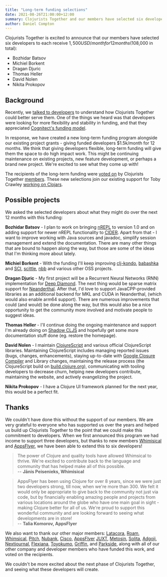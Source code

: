 ```yaml
---
title: "Long-term funding selections"
date: 2021-08-26T21:00:00+12:00
summary: Clojurists Together and our members have selected six developers to receive long-term funding.
author: Daniel Compton
---
```


Clojurists Together is excited to announce that our members have selected six developers to each receive $1,500 USD/month for 12 months ($108,000 in total):

* Bozhidar Batsov
* Michiel Borkent
* Dragan Djuric
* Thomas Heller
* David Nolen
* Nikita Prokopov

## Background

Recently, we [talked to developers](/news/long-term-funding-update/) to understand how Clojurists Together could better serve them. One of the things we heard was that developers were looking for more flexibility and stability in funding, and that they appreciated [Cognitect's funding model](https://www.cognitect.com/blog/2020/12/15/sponsoring-open-source-developers).

In response, we have created a new long-term funding program alongside our existing project grants - giving funded developers $1.5k/month for 12 months. We think that giving developers flexible, long-term funding will give them the space to do high impact work. This might be continuing maintenance on existing projects, new feature development, or perhaps a brand new project. We're excited to see what they come up with!

The recipients of the long-term funding were [voted on](/news/long-term-funding-update/) by Clojurists Together [members](/members/). These new selections join our existing support for Toby Crawley [working on Clojars](/news/clojurists-together-is-funding-clojars/).

## Possible projects

We asked the selected developers about what they might do over the next 12 months with this funding:

**Bozhidar Batsov** - I plan to work on bringing [nREPL](https://nrepl.org) to version 1.0 and on adding support for newer nREPL functionality to [CIDER](https://cider.mx). Apart from that - I want to improve working with Java sources and javadoc, simplify session management and extend the documentation. There are many other things that are bound to happen along the way, but those are some of the ideas that I'm thinking more about lately.

**Michiel Borkent** - With the funding I'll keep improving [clj-kondo](https://github.com/clj-kondo/clj-kondo), [babashka](https://github.com/babashka/babashka) and [SCI](https://github.com/borkdude/sci), [scittle](https://github.com/borkdude/scittle), [nbb](https://github.com/borkdude/nbb) and various other OSS projects.

**Dragan Djuric** - My first project will be a Recurrent Neural Networks (RNN) implementation for [Deep Diamond](https://github.com/uncomplicate/deep-diamond). The next thing would be sparse matrix support for [Neanderthal](https://github.com/uncomplicate/neanderthal). After that, I'd love to support JavaCPP-provided libraries as an additional backend for MKL and CUDA in Neanderthal, (which would also enable arm64 support). There are numerous improvements that could (and would) be done along the way, but this would also be a nice opportunity to get the community more involved and motivate people to suggest ideas.

**Thomas Heller** - I'll continue doing the ongoing maintenance and support I'm already doing on [Shadow CLJS](https://github.com/thheller/shadow-cljs) and hopefully get some more documentation stuff done (eg. restore the homepage).

**David Nolen** - I maintain [ClojureScript](https://clojurescript.org) and various official ClojureScript libraries. Maintaining ClojureScript includes managing reported issues (bugs, changes, enhancements), staying up-to-date with [Google Closure Compiler](https://developers.google.com/closure/compiler) and Library changes, maintaining the release process (the ClojureScript build on [build.clojure.org](https://build.clojure.org)), communicating with tooling developers to decrease churn, helping new developers contribute, maintaining the website, and actively evangelizing the project.

**Nikita Prokopov** - I have a Clojure UI framework planned for the next year, this would be a perfect fit.

## Thanks

We couldn't have done this without the support of our members. We are very grateful to everyone who has supported us over the years and helped us build up Clojurists Together to the point that we could make this commitment to developers. When we first announced this program we had income to support three developers, but thanks to new members [Whimisical](https://whimsical.com) and [AppsFlyer](https://www.appsflyer.com), we have been able to extend this to six developers!

> The power of Clojure and quality tools have allowed Whimsical to thrive. We're excited to contribute back to the language and community that has helped make all of this possible.  
> -- **Jānis Peisenieks, Whimisical**

> AppsFlyer has been using Clojure for over 8 years, since we were just two developers strong, till now, when we're more than 300. We felt it would only be appropriate to give back to the community not just via code, but by financially enabling amazing people and projects from various locations around the globe who have one main goal in sight - making Clojure better for all of us. We're proud to support this wonderful community and are looking forward to seeing what developments are in store!  
> -- **Talia Komorov, AppsFlyer**

We also want to thank our other major members: [Latacora](latacora-cljtog), [Roam](roam-cljtog), [Whimsical][whimsical-cljtog], [Pitch](pitch-cljtog), [Nubank](nubank-cljtog), [Cisco](cisco-cljtog), [AppsFlyer][appsflyer-cljtog] [JUXT][juxt-cljtog], [Metosin][metosin-cljtog], [Solita](solita-cljtog), [Adgoji][adgoji-cljtog], [Nextjournal][nextjournal-cljtog], [Flexiana][flexiana-cljtog], [Toyokumo][toyokumo-cljtog], [Griffin][griffin-cljtog], and [Parkside][parkside-cljtog], along with all of our other company and developer members who have funded this work, and voted on the recipients.

We couldn't be more excited about the next phase of Clojurists Together, and seeing what these developers will create.

[latacora-cljtog]: https://www.latacora.com/
[roam-cljtog]: https://roamresearch.com/
[whimsical-cljtog]: https://www.whimsical.com/
[pitch-cljtog]: https://pitch.io/
[nubank-cljtog]: https://nubank.com.br/
[cisco-cljtog]: https://www.cisco.com/
[appsflyer-cljtog]: https://appsflyer.com/
[juxt-cljtog]: https://juxt.pro
[metosin-cljtog]: https://www.metosin.fi/
[solita-cljtog]: http://www.solita.fi/en
[adgoji-cljtog]: http://www.adgoji.com/
[nextjournal-cljtog]: https://nextjournal.com/
[clubhouse-cljtog]: https://www.clubhouse.io/
[flexiana-cljtog]: https://flexiana.com/
[toyokumo-cljtog]: https://toyokumo.co.jp/
[griffin-cljtog]: https://www.griffin.sh/
[parkside-cljtog]: https://parkside.app
